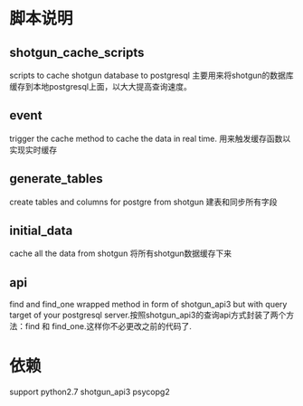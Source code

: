 # 脚本说明
## shotgun_cache_scripts
scripts to cache shotgun database to postgresql
主要用来将shotgun的数据库缓存到本地postgresql上面，以大大提高查询速度。

## event
trigger the cache method to cache the data in real time.
用来触发缓存函数以实现实时缓存

## generate_tables
create tables and columns for postgre from shotgun
建表和同步所有字段

## initial_data
cache all the data from shotgun
将所有shotgun数据缓存下来

## api
find and find_one wrapped method in form of shotgun_api3 but with query target of your postgresql server.按照shotgun_api3的查询api方式封装了两个方法：find 和 find_one.这样你不必更改之前的代码了.

# 依赖
support python2.7
shotgun_api3
psycopg2
